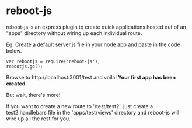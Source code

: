 # reboot-js
reboot-js is an express plugin to create quick applications hosted out of an "apps" directory without wiring up each individual route.

Eg.
Create a default server.js file in your node app and paste in the code below.

```
var rebootjs = require('reboot-js');
rebootjs.go();
```

Browse to http://localhost:3001/test and voila! **Your first app has been created.**

But wait, there's more!

If you want to create a new route to '/test/test2', just create a test2.handlebars file in the 'apps/test/views' directory
and reboot-js will wire up all the rest for you.
